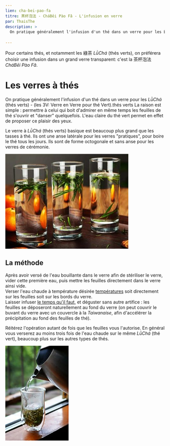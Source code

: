```yaml
---
lien: cha-bei-pao-fa
titre: 茶杯泡法 - CháBēi Pào Fǎ - L'infusion en verre
par: ThaisThe
description: >
  On pratique généralement l'infusion d'un thé dans un verre pour les 綠茶 LǜChá (thés verts)

---
```


Pour certains thés, et notamment les 綠茶 _LǜChá_ (thés verts), on préférera choisir une infusion dans un grand verre transparent: c'est la 茶杯泡法 _CháBēi Pào Fǎ_.

# Les verres à thés

On pratique généralement l'infusion d'un thé dans un verre pour les _LǜChá_ (thés verts) - (les 3V: Verre en Verre pour thé Vert).thés verts
La raison est simple : permettre à celui qui boit d'admirer en même temps les feuilles de thé s'ouvrir et "danser" quelquefois. L'eau claire du thé vert permet en effet de proposer ce plaisir des yeux. 

Le verre à _LǜChá_ (thés verts) basique est beaucoup plus grand que les tasses à thé. Ils ont une anse latérale pour les verres "pratiques", pour boire le thé tous les jours. Ils sont de forme octogonale et sans anse pour les verres de cérémonie.

![茶杯](/assets/media/chabeipaofa_chabei.jpg)

## La méthode

Après avoir versé de l'eau bouillante dans le verre afin de stériliser le verre, vider cette première eau, puis mettre les feuilles directement dans le verre ainsi vide.  
Verser l'eau chaude à température désirée [températures](/ressources/table-d-infusion) soit directement sur les feuilles soit sur les bords du verre.  
Laisser infuser [le temps qu'il faut](/ressources/table-d-infusion), et déguster sans autre artifice : les feuilles se déposeront naturellement au fond du verre (on peut couvrir le buvant du verre avec un couvercle à la _Taiwanaise_, afin d'accélérer la précipitation au fond des feuilles de thé).

Réitérez l'opération autant de fois que les feuilles vous l'autorise. En général vous verserez au moins trois fois de l'eau chaude sur le même _LǜChá_ (thé vert), beaucoup plus sur les autres types de thés.

![茶杯泡法](assets/media/chabeipaofa_paofa.jpg)
